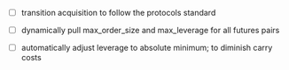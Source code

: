 - [ ] transition acquisition to follow the protocols standard

- [ ] dynamically pull max_order_size and max_leverage for all futures pairs

- [ ] automatically adjust leverage to absolute minimum; to diminish carry costs
